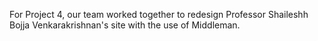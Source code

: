 For Project 4, our team worked together to redesign Professor Shaileshh Bojja Venkarakrishnan's site with the use of Middleman.
